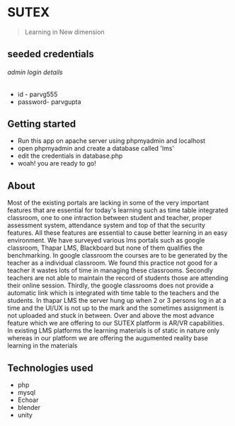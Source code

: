 # SUTEX
> Learning in New dimension

## seeded credentials
###### admin login details
* id - parvg555
* password- parvgupta

## Getting started
* Run this app on apache server using phpmyadmin and localhost
* open phpmyadmin and create a database called 'lms'
* edit the credentials in database.php
* woah! you are ready to go!

## About
Most of the existing portals are lacking in some of the very important features that are essential for today's learning such as time table integrated classroom, one to one intraction between student and teacher, proper assessment system, attendance system and top of that the security features. All these features are essential to cause better learning in an easy environment. We have surveyed various lms portals such as google classroom, Thapar LMS, Blackboard but none of them qualifies the benchmarking. In google classroom the courses are to be generated by the teacher as a individual classroom. We found this practice not good for a teacher it wastes lots of time in managing these classrooms. Secondly teachers are not able to maintain the record of students those are attending their online session. Thirdly, the google classrooms does not provide a automatic link which is integrated with time table to the teachers and the students. In thapar LMS the server hung up when 2 or 3 persons log in at a time and the UI/UX is not up to the mark and the sometimes assignment is not uploaded and stuck in between. Over and above the most advance feature which we are offering to our SUTEX platform is AR/VR capabilities. In existing LMS platforms the learning materials is of static in nature only whereas in our platform we are offering the augumented reality base learning in the materials

## Technologies used

* php
* mysql
* Echoar
* blender
* unity

